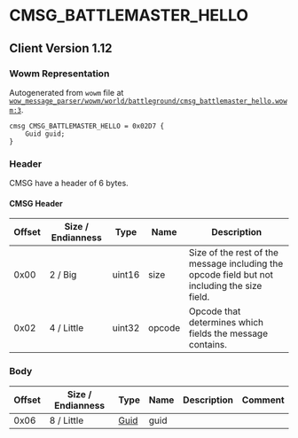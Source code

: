 # CMSG_BATTLEMASTER_HELLO

## Client Version 1.12

### Wowm Representation

Autogenerated from `wowm` file at [`wow_message_parser/wowm/world/battleground/cmsg_battlemaster_hello.wowm:3`](https://github.com/gtker/wow_messages/tree/main/wow_message_parser/wowm/world/battleground/cmsg_battlemaster_hello.wowm#L3).
```rust,ignore
cmsg CMSG_BATTLEMASTER_HELLO = 0x02D7 {
    Guid guid;
}
```
### Header

CMSG have a header of 6 bytes.

#### CMSG Header

| Offset | Size / Endianness | Type   | Name   | Description |
| ------ | ----------------- | ------ | ------ | ----------- |
| 0x00   | 2 / Big           | uint16 | size   | Size of the rest of the message including the opcode field but not including the size field.|
| 0x02   | 4 / Little        | uint32 | opcode | Opcode that determines which fields the message contains.|

### Body

| Offset | Size / Endianness | Type | Name | Description | Comment |
| ------ | ----------------- | ---- | ---- | ----------- | ------- |
| 0x06 | 8 / Little | [Guid](../spec/packed-guid.md) | guid |  |  |

